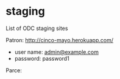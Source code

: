 staging
=======

List of ODC staging sites

Patron: http://cinco-mayo.herokuapp.com/
 * user name: admin@example.com
 * password: password1

Parce:


